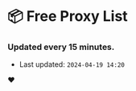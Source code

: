 # :package: Free Proxy List
### Updated every 15 minutes.

- Last updated: `2024-04-19 14:20`

:heart:

